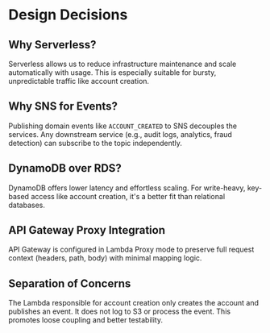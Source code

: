 # Design Decisions

## Why Serverless?

Serverless allows us to reduce infrastructure maintenance and scale automatically with usage. This is especially suitable for bursty, unpredictable traffic like account creation.

## Why SNS for Events?

Publishing domain events like `ACCOUNT_CREATED` to SNS decouples the services. Any downstream service (e.g., audit logs, analytics, fraud detection) can subscribe to the topic independently.

## DynamoDB over RDS?

DynamoDB offers lower latency and effortless scaling. For write-heavy, key-based access like account creation, it's a better fit than relational databases.

## API Gateway Proxy Integration

API Gateway is configured in Lambda Proxy mode to preserve full request context (headers, path, body) with minimal mapping logic.

## Separation of Concerns

The Lambda responsible for account creation only creates the account and publishes an event. It does not log to S3 or process the event. This promotes loose coupling and better testability.
